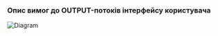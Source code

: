 ### Опис вимог до OUTPUT-потоків інтерфейсу користувача
![Diagram](https://user-images.githubusercontent.com/59706253/197210268-dff0e463-2c47-410d-942f-af96875de98b.jpg)
